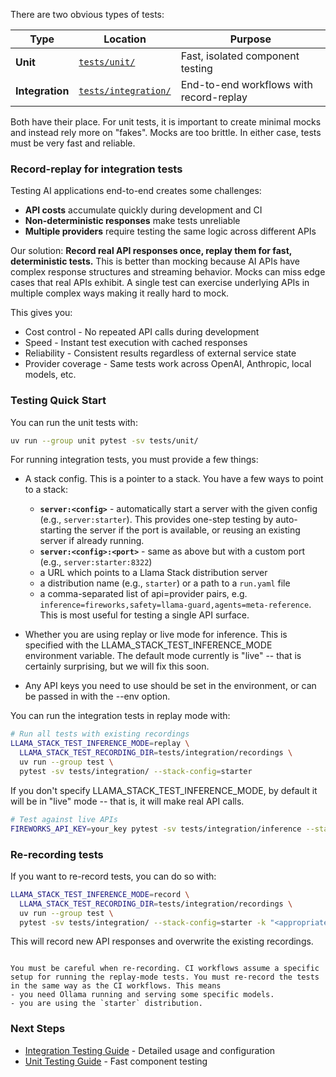 There are two obvious types of tests:

| Type | Location | Purpose |
|------|----------|---------|
| **Unit** | [`tests/unit/`](unit/README.md) | Fast, isolated component testing |
| **Integration** | [`tests/integration/`](integration/README.md) | End-to-end workflows with record-replay |

Both have their place. For unit tests, it is important to create minimal mocks and instead rely more on "fakes". Mocks are too brittle. In either case, tests must be very fast and reliable.

### Record-replay for integration tests

Testing AI applications end-to-end creates some challenges:
- **API costs** accumulate quickly during development and CI
- **Non-deterministic responses** make tests unreliable
- **Multiple providers** require testing the same logic across different APIs

Our solution: **Record real API responses once, replay them for fast, deterministic tests.** This is better than mocking because AI APIs have complex response structures and streaming behavior. Mocks can miss edge cases that real APIs exhibit. A single test can exercise underlying APIs in multiple complex ways making it really hard to mock.

This gives you:
- Cost control - No repeated API calls during development
- Speed - Instant test execution with cached responses
- Reliability - Consistent results regardless of external service state
- Provider coverage - Same tests work across OpenAI, Anthropic, local models, etc.

### Testing Quick Start

You can run the unit tests with:
```bash
uv run --group unit pytest -sv tests/unit/
```

For running integration tests, you must provide a few things:

- A stack config. This is a pointer to a stack. You have a few ways to point to a stack:
  - **`server:<config>`** - automatically start a server with the given config (e.g., `server:starter`). This provides one-step testing by auto-starting the server if the port is available, or reusing an existing server if already running.
  - **`server:<config>:<port>`** - same as above but with a custom port (e.g., `server:starter:8322`)
  - a URL which points to a Llama Stack distribution server
  - a distribution name (e.g., `starter`) or a path to a `run.yaml` file
  - a comma-separated list of api=provider pairs, e.g. `inference=fireworks,safety=llama-guard,agents=meta-reference`. This is most useful for testing a single API surface.

- Whether you are using replay or live mode for inference. This is specified with the LLAMA_STACK_TEST_INFERENCE_MODE environment variable. The default mode currently is "live" -- that is certainly surprising, but we will fix this soon.

- Any API keys you need to use should be set in the environment, or can be passed in with the --env option.

You can run the integration tests in replay mode with:
```bash
# Run all tests with existing recordings
LLAMA_STACK_TEST_INFERENCE_MODE=replay \
  LLAMA_STACK_TEST_RECORDING_DIR=tests/integration/recordings \
  uv run --group test \
  pytest -sv tests/integration/ --stack-config=starter
```

If you don't specify LLAMA_STACK_TEST_INFERENCE_MODE, by default it will be in "live" mode -- that is, it will make real API calls.

```bash
# Test against live APIs
FIREWORKS_API_KEY=your_key pytest -sv tests/integration/inference --stack-config=starter
```

### Re-recording tests

If you want to re-record tests, you can do so with:

```bash
LLAMA_STACK_TEST_INFERENCE_MODE=record \
  LLAMA_STACK_TEST_RECORDING_DIR=tests/integration/recordings \
  uv run --group test \
  pytest -sv tests/integration/ --stack-config=starter -k "<appropriate test name>"
```

This will record new API responses and overwrite the existing recordings.


```{warning}

You must be careful when re-recording. CI workflows assume a specific setup for running the replay-mode tests. You must re-record the tests in the same way as the CI workflows. This means
- you need Ollama running and serving some specific models.
- you are using the `starter` distribution.
```


### Next Steps

- [Integration Testing Guide](integration/README.md) - Detailed usage and configuration
- [Unit Testing Guide](unit/README.md) - Fast component testing
